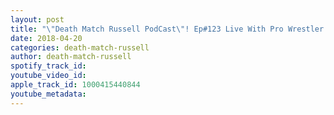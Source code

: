 ```yaml
---
layout: post
title: "\"Death Match Russell PodCast\"! Ep#123 Live With Pro Wrestler \"Craig Mitchell\"! Tune in!"
date: 2018-04-20
categories: death-match-russell
author: death-match-russell
spotify_track_id: 
youtube_video_id: 
apple_track_id: 1000415440844
youtube_metadata: 
---
```

